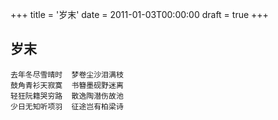 +++
title = '岁末'
date = 2011-01-03T00:00:00
draft = true
+++
## 岁末

```text
去年冬尽雪晴时  梦卷尘沙泪满枝
鼓角青衫天寂寞  书簪墨砚野迷离
轻狂阮籍哭穷路  散逸陶潜伤故池
少日无知听项羽  征途岂有柏梁诗
```
